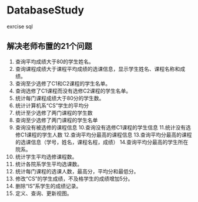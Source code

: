 # DatabaseStudy
exrcise sql 
## 解决老师布置的21个问题
1. 查询平均成绩大于80的学生姓名。	
2. 查询课程成绩大于课程平均成绩的选课信息，显示学生姓名、课程名称和成绩。
3. 查询至少选修了C1和C2课程的学生名单。
4. 查询选修了C1课程而没有选修C2课程的学生名单。
5. 统计每门课程成绩大于80分的学生数。
6. 统计计算机系“CS”学生的平均分
7. 统计至少选修了两门课程的学生数
8. 查询至少选修了两门课程的学生名单
9. 查询没有被选修的课程信息
10.查询没有选修C1课程的学生信息
11.统计没有选修C1课程的学生人数
12.查询平均分最高的课程信息
13.查询平均分最高的课程的选课信息（学号，姓名，课程名程，成绩）
14.查询平均分最高的学生所在院系。
15. 统计学生平均选修课程数。
16. 统计各院系学生平均选课数。
17. 统计每门课程的选课人数，最高分，平均分和最低分。
19. 修改“CS”的学生成绩，不及格学生的成绩增加5分。
20. 删除“IS”系学生的成绩记录。
21. 定义、查询、更新视图。
